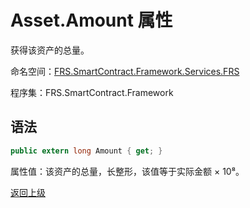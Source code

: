 # Asset.Amount 属性

获得该资产的总量。

命名空间：[FRS.SmartContract.Framework.Services.FRS](../../FRS.md)

程序集：FRS.SmartContract.Framework

## 语法

```c#
public extern long Amount { get; }
```

属性值：该资产的总量，长整形，该值等于实际金额 × 10⁸。



[返回上级](../Asset.md)